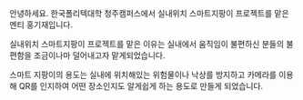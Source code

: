 안녕하세요. 
한국폴리텍대학 청주캠퍼스에서 실내위치 스마트지팡이 프로젝트를 맡은 멘티 홍기재입니다.

실내위치 스마트지팡이 프로젝트를 맡은 이유는 
실내에서 움직임이 불편하신 분들의 불편함을 조금이나마 덜어내고자 맡게되었습니다.

스마트 지팡이의 용도는 실내에 위치해있는 위험물이나 낙상를 방지하고 카메라를 이용해 QR를 인지하여 
어떤 장소인지도 알게쉽게 하는 용도로 만들게 되었습니다.

